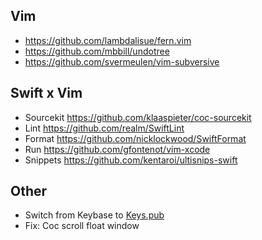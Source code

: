 ## Vim

* https://github.com/lambdalisue/fern.vim
* https://github.com/mbbill/undotree
* https://github.com/svermeulen/vim-subversive

## Swift x Vim

* Sourcekit https://github.com/klaaspieter/coc-sourcekit
* Lint https://github.com/realm/SwiftLint
* Format https://github.com/nicklockwood/SwiftFormat
* Run https://github.com/gfontenot/vim-xcode
* Snippets https://github.com/kentaroi/ultisnips-swift

## Other

* Switch from Keybase to [Keys.pub](https://keys.pub)
* Fix: Coc scroll float window
